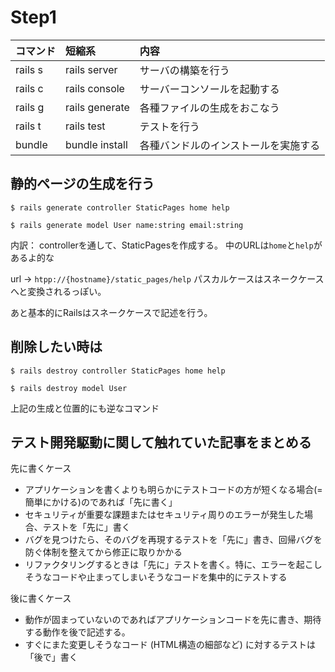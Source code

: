 # Step1

| コマンド | 短縮系         | 内容                                 |
| :------- | :------------- | :----------------------------------- |
| rails s  | rails server   | サーバの構築を行う                   |
| rails c  | rails console  | サーバーコンソールを起動する         |
| rails g  | rails generate | 各種ファイルの生成をおこなう         |
| rails t  | rails test     | テストを行う                         |
| bundle   | bundle install | 各種バンドルのインストールを実施する |

## 静的ページの生成を行う

`$ rails generate controller StaticPages home help`

`$ rails generate model User name:string email:string`

内訳： controllerを通して、StaticPagesを作成する。 中のURLは`home`と`help`があるよ的な

url -> `htpp://{hostname}/static_pages/help` パスカルケースはスネークケースへと変換されるっぽい。

あと基本的にRailsはスネークケースで記述を行う。

## 削除したい時は

`$ rails destroy controller StaticPages home help`

`$ rails destroy model User`

上記の生成と位置的にも逆なコマンド


## テスト開発駆動に関して触れていた記事をまとめる

先に書くケース

- アプリケーションを書くよりも明らかにテストコードの方が短くなる場合(=簡単にかける)のであれば「先に書く」
- セキュリティが重要な課題またはセキュリティ周りのエラーが発生した場合、テストを「先に」書く
- バグを見つけたら、そのバグを再現するテストを「先に」書き、回帰バグを防ぐ体制を整えてから修正に取りかかる
- リファクタリングするときは「先に」テストを書く。特に、エラーを起こしそうなコードや止まってしまいそうなコードを集中的にテストする

後に書くケース

- 動作が固まっていないのであればアプリケーションコードを先に書き、期待する動作を後で記述する。
- すぐにまた変更しそうなコード (HTML構造の細部など) に対するテストは「後で」書く
